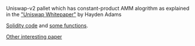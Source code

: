 Uniswap-v2 pallet which has constant-product AMM alogrithm as explained in the 
["Uniswap Whitepaper"](https://hackmd.io/@HaydenAdams/HJ9jLsfTz?type=view) by 
Hayden Adams

[Solidity code](https://github.com/Uniswap/v2-core/blob/master/contracts/UniswapV2Pair.sol) 
and [some functions](https://github.com/Uniswap/v2-periphery).

[Other interesting paper](https://raw.githubusercontent.com/runtimeverification/verified-smart-contracts/uniswap/uniswap/x-y-k.pdf)
